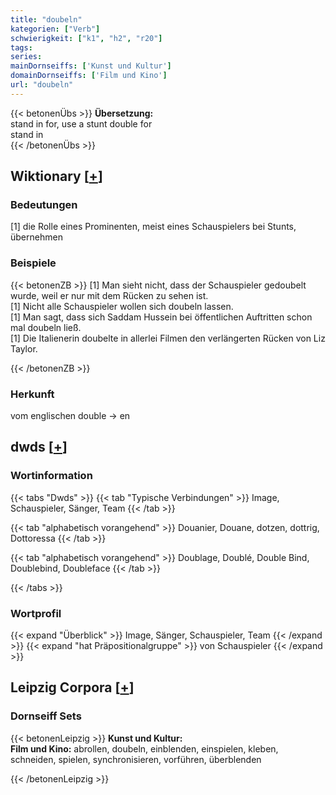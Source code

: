 ```yaml
---
title: "doubeln"
kategorien: ["Verb"]
schwierigkeit: ["k1", "h2", "r20"]
tags:
series:
mainDornseiffs: ['Kunst und Kultur']
domainDornseiffs: ['Film und Kino']
url: "doubeln"
---
```


{{< betonenÜbs >}}
**Übersetzung:**  
stand in for, use a stunt double for  
stand in  
{{< /betonenÜbs >}}

## Wiktionary [[+](https://de.wiktionary.org/wiki/doubeln)]

### Bedeutungen
[1] die Rolle eines Prominenten, meist eines Schauspielers bei Stunts, übernehmen  

### Beispiele
{{< betonenZB >}}
[1] Man sieht nicht, dass der Schauspieler gedoubelt wurde, weil er nur mit dem Rücken zu sehen ist.  
[1] Nicht alle Schauspieler wollen sich doubeln lassen.  
[1] Man sagt, dass sich Saddam Hussein bei öffentlichen Auftritten schon mal doubeln ließ.  
[1] Die Italienerin doubelte in allerlei Filmen den verlängerten Rücken von Liz Taylor.  

{{< /betonenZB >}}
### Herkunft
vom englischen double → en  



## dwds [[+](https://www.dwds.de/wb/doubeln)]

### Wortinformation
{{< tabs "Dwds" >}}
{{< tab "Typische Verbindungen" >}}
Image, Schauspieler, Sänger, Team
{{< /tab >}}

{{< tab "alphabetisch vorangehend" >}}
Douanier, Douane, dotzen, dottrig, Dottoressa
{{< /tab >}}

{{< tab "alphabetisch vorangehend" >}}
Doublage, Doublé, Double Bind, Doublebind, Doubleface
{{< /tab >}}

{{< /tabs >}}

### Wortprofil
{{< expand "Überblick" >}} Image, Sänger, Schauspieler, Team {{< /expand >}}
{{< expand "hat Präpositionalgruppe" >}} von Schauspieler {{< /expand >}}

## Leipzig Corpora [[+](https://corpora.uni-leipzig.de/en/res?word=doubeln&corpusId=deu_newscrawl-public_2018)]

### Dornseiff Sets
{{< betonenLeipzig >}}
**Kunst und Kultur:**  
**Film und Kino:** abrollen, doubeln, einblenden, einspielen, kleben, schneiden, spielen, synchronisieren, vorführen, überblenden  

{{< /betonenLeipzig >}}
